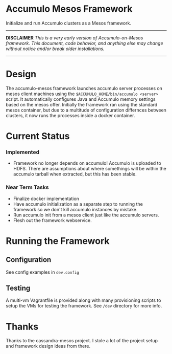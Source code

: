 Accumulo Mesos Framework
=========================
Initialize and run Accumulo clusters as a Mesos framework.

------------

**DISCLAIMER**
_This is a very early version of Accumulo-on-Mesos framework. This
document, code behavior, and anything else may change without notice and/or break older installations._

------------

# Design
The accumulo-mesos framework launches accumulo server processes on mesos client machines using
the `$ACCUMULO_HOME/bin/accumulo <server>` script. It automatically configures Java and Accumulo
memory settings based on the mesos offer. Initially the framework ran using the standard mesos
container, but due to a multitude of configuration differnces between clusters, it now runs
the processes inside a docker container.

# Current Status

### Implemented
* Framework no longer depends on accumulo! Accumulo is uploaded to HDFS. There are assumptions about
where somethings will be within the accumulo tarball when extracted, but this has been stable.

### Near Term Tasks
* Finalize docker implementation
* Have accumulo initialization as a separate step to running the framework so we don't kill
accumulo instances by mistake.
* Run accumulo init from a mesos client just like the accumulo servers.
* Flesh out the framework webservice.

# Running the Framework


## Configuration
See config examples in `dev.config`

## Testing
A multi-vm Vagrantfile is provided along with many provisioning scripts to setup
the VMs for testing the framework. See `/dev` directory for more info.

# Thanks
Thanks to the cassandra-mesos project. I stole a lot of the project setup and framework design ideas from there.
